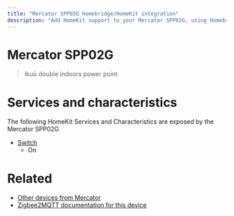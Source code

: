 ```yaml
---
title: "Mercator SPP02G Homebridge/HomeKit integration"
description: "Add HomeKit support to your Mercator SPP02G, using Homebridge, Zigbee2MQTT and homebridge-z2m."
---
```

<!---
This file has been GENERATED using src/docgen/docgen.ts
DO NOT EDIT THIS FILE MANUALLY!
-->
# Mercator SPP02G
> Ikuü double indoors power point


# Services and characteristics
The following HomeKit Services and Characteristics are exposed by
the Mercator SPP02G

* [Switch](../../switch.md)
  * On


# Related
* [Other devices from Mercator](../index.md#mercator)
* [Zigbee2MQTT documentation for this device](https://www.zigbee2mqtt.io/devices/SPP02G.html)